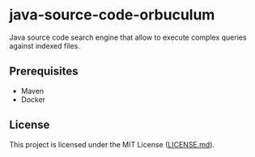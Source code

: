 # java-source-code-orbuculum

Java source code search engine that allow to execute complex queries against indexed files.

## Prerequisites
* Maven
* Docker

## License

This project is licensed under the MIT License \([LICENSE.md](LICENSE.md)\).
